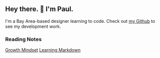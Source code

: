 ## Hey there. 👋 I'm Paul.
I'm a Bay Area-based designer learning to code. Check out [my Github](https://github.com/PaulMichaelArmstrong) to see my development work.


### Reading Notes
[Growth Mindset](growth-mindset.md)
[Learning Markdown](learning-markdown.md)
